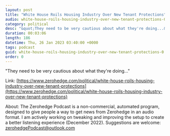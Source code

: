 ```yaml
---
layout: post
title: "White House Roils Housing Industry Over New Tenant Protections"
audio: white-house-roils-housing-industry-over-new-tenant-protections-0
category: political
desc: "&quot;They need to be very cautious about what they're doing...&quot;"
duration: 00:03:06
length: 186
datetime: Thu, 26 Jan 2023 03:40:00 +0000
tags: podcast
guid: white-house-roils-housing-industry-over-new-tenant-protections-0
order: 0
---
```

&quot;They need to be very cautious about what they're doing...&quot;

Link: [https://www.zerohedge.com/political/white-house-roils-housing-industry-over-new-tenant-protections](https://www.zerohedge.com/political/white-house-roils-housing-industry-over-new-tenant-protections)

About: The Zerohedge Podcast is a non-commercial, automated program, designed to give people a way to get news from Zerohedge in an audio format.  I am actively working on tweaking and improving the setup to create a better listening experience (December 2022).  Suggestions are welcome: [zerohedgePodcast@outlook.com](mailto:zerohedgePodcast@outlook.com)